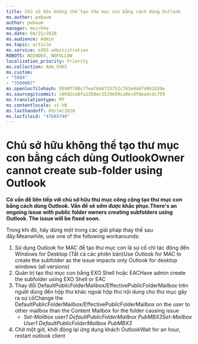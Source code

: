 ```yaml
---
title: Chủ sở hữu không thể tạo thư mục con bằng cách dùng Outlook
ms.author: pebaum
author: pebaum
manager: mnirkhe
ms.date: 04/21/2020
ms.audience: Admin
ms.topic: article
ms.service: o365-administration
ROBOTS: NOINDEX, NOFOLLOW
localization_priority: Priority
ms.collection: Adm_O365
ms.custom:
- "5884"
- "3500007"
ms.openlocfilehash: 9590f780cffeaf644733752c763e04d748b1b39e
ms.sourcegitcommit: c6692ce0fa1358ec3529e59ca0ecdfdea4cdc759
ms.translationtype: MT
ms.contentlocale: vi-VN
ms.lasthandoff: 09/14/2020
ms.locfileid: "47665740"
---
```

# <a name="owner-cannot-create-sub-folder-using-outlook"></a><span data-ttu-id="62057-102">Chủ sở hữu không thể tạo thư mục con bằng cách dùng Outlook</span><span class="sxs-lookup"><span data-stu-id="62057-102">Owner cannot create sub-folder using Outlook</span></span>

<span data-ttu-id="62057-103">**Có vấn đề liên tiếp với chủ sở hữu thư mục công cộng tạo thư mục con bằng cách dùng Outlook. Vấn đề sẽ sớm được khắc phục.**</span><span class="sxs-lookup"><span data-stu-id="62057-103">**There's an ongoing issue with public folder owners creating subfolders using Outlook. The issue will be fixed soon.**</span></span>

<span data-ttu-id="62057-104">Trong khi đó, hãy dùng một trong các giải pháp thay thế sau đây:</span><span class="sxs-lookup"><span data-stu-id="62057-104">Meanwhile, use one of the following workarounds:</span></span>

1. <span data-ttu-id="62057-105">Sử dụng Outlook for MAC để tạo thư mục con là sự cố chỉ tác động đến Windows for Desktop (Tất cả các phiên bản)</span><span class="sxs-lookup"><span data-stu-id="62057-105">Use Outlook for MAC to create the subfolder as the issue impacts only Outlook for desktop windows (all versions)</span></span>
2. <span data-ttu-id="62057-106">Quản trị tạo thư mục con bằng EXO Shell hoặc EAC</span><span class="sxs-lookup"><span data-stu-id="62057-106">Have admin create the subfolder using EXO Shell or EAC</span></span>
3. <span data-ttu-id="62057-107">Thay đổi DefaultPublicFolderMailbox/EffectivePublicFolderMailbox trên người dùng đến hộp thư khác ngoài hộp thư nội dung cho thư mục gây ra sự cố</span><span class="sxs-lookup"><span data-stu-id="62057-107">Change the DefaultPublicFolderMailbox/EffectivePublicFolderMailbox on the user to other mailbox than the Content Mailbox for the folder causing issue</span></span>  
    - <span data-ttu-id="62057-108">*Set-Mailbox user1 DefaultPublicFolderMailbox PubMBX3*</span><span class="sxs-lookup"><span data-stu-id="62057-108">*Set-Mailbox User1 DefaultPublicFolderMailbox PubMBX3*</span></span>
4. <span data-ttu-id="62057-109">Chờ một giờ, khởi động lại ứng dụng khách Outlook</span><span class="sxs-lookup"><span data-stu-id="62057-109">Wait for an hour, restart outlook client</span></span>